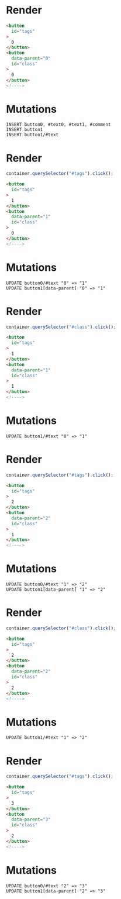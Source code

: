 # Render
```html
<button
  id="tags"
>
  0
</button>
<button
  data-parent="0"
  id="class"
>
  0
</button>
<!---->
```

# Mutations
```
INSERT button0, #text0, #text1, #comment
INSERT button1
INSERT button1/#text
```

# Render
```js
container.querySelector("#tags").click();
```
```html
<button
  id="tags"
>
  1
</button>
<button
  data-parent="1"
  id="class"
>
  0
</button>
<!---->
```

# Mutations
```
UPDATE button0/#text "0" => "1"
UPDATE button1[data-parent] "0" => "1"
```

# Render
```js
container.querySelector("#class").click();
```
```html
<button
  id="tags"
>
  1
</button>
<button
  data-parent="1"
  id="class"
>
  1
</button>
<!---->
```

# Mutations
```
UPDATE button1/#text "0" => "1"
```

# Render
```js
container.querySelector("#tags").click();
```
```html
<button
  id="tags"
>
  2
</button>
<button
  data-parent="2"
  id="class"
>
  1
</button>
<!---->
```

# Mutations
```
UPDATE button0/#text "1" => "2"
UPDATE button1[data-parent] "1" => "2"
```

# Render
```js
container.querySelector("#class").click();
```
```html
<button
  id="tags"
>
  2
</button>
<button
  data-parent="2"
  id="class"
>
  2
</button>
<!---->
```

# Mutations
```
UPDATE button1/#text "1" => "2"
```

# Render
```js
container.querySelector("#tags").click();
```
```html
<button
  id="tags"
>
  3
</button>
<button
  data-parent="3"
  id="class"
>
  2
</button>
<!---->
```

# Mutations
```
UPDATE button0/#text "2" => "3"
UPDATE button1[data-parent] "2" => "3"
```